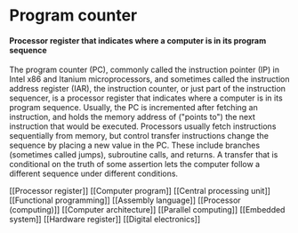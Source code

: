 # Program counter
#### Processor register that indicates where a computer is in its program sequence

The program counter (PC), commonly called the instruction pointer (IP) in Intel x86 and Itanium microprocessors, and sometimes called the instruction address register (IAR), the instruction counter, or just part of the instruction sequencer, is a processor register that indicates where a computer is in its program sequence.
Usually, the PC is incremented after fetching an instruction, and holds the memory address of ("points to") the next instruction that would be executed.
Processors usually fetch instructions sequentially from memory, but control transfer instructions change the sequence by placing a new value in the PC. These include branches (sometimes called jumps), subroutine calls, and returns. A transfer that is conditional on the truth of some assertion lets the computer follow a different sequence under different conditions.

[[Processor register]]
[[Computer program]]
[[Central processing unit]]
[[Functional programming]]
[[Assembly language]]
[[Processor (computing)]]
[[Computer architecture]]
[[Parallel computing]]
[[Embedded system]]
[[Hardware register]]
[[Digital electronics]]